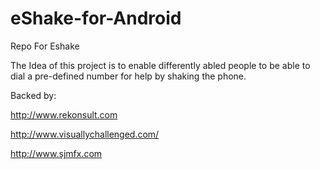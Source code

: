eShake-for-Android
==================

Repo For Eshake 

The Idea of this project is to enable differently abled people to be able to dial a pre-defined number for help by shaking the phone.

Backed by:

http://www.rekonsult.com

http://www.visuallychallenged.com/

http://www.sjmfx.com
